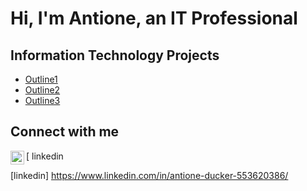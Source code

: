 <h1>Hi, I'm Antione, an <a >IT Professional</a></h1>

<h2> Information Technology Projects </h2>

  - [Outline1](https://github.com/Antione18/Outline1)
  - [Outline2](https://github.com/Antione18/Outline2)
  - [Outline3](https://github.com/Antione18/Outline3)

<h2> Connect with me </h2> 
[<img align="left" alt="Josh | LinkedIn" width="22px" src="https://cdn.jsdelivr.net/npm/simple-icons@v3/icons/linkedin.svg" /> linkedin

[linkedin] https://www.linkedin.com/in/antione-ducker-553620386/
